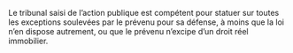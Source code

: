 Le tribunal saisi de l’action publique est compétent pour statuer sur toutes les exceptions soulevées par le prévenu pour sa défense, à moins que la loi n’en dispose autrement, ou que le prévenu n’excipe d’un droit réel immobilier.